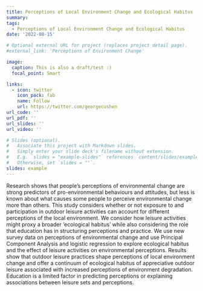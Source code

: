 ```yaml
---
title: Perceptions of Local Environment Change and Ecological Habitus
summary: 
tags: 
  - Perceptions of Local Environment Change and Ecological Habitus
date: '2022-08-15'

# Optional external URL for project (replaces project detail page).
#external_link: 'Perceptions of Environment Change'

image:
  caption: This is also a draft/test :)
  focal_point: Smart

links:
  - icon: twitter
    icon_pack: fab
    name: Follow
    url: https://twitter.com/georgecushen
url_code: ''
url_pdf: ''
url_slides: ''
url_video: ''

# Slides (optional).
#   Associate this project with Markdown slides.
#   Simply enter your slide deck's filename without extension.
#   E.g. `slides = "example-slides"` references `content/slides/example-slides.md`.
#   Otherwise, set `slides = ""`.
slides: example
---
```


Research shows that people’s perceptions of environmental change are strong predictors of pro-environmental behaviours and attitudes, but less is known about what causes some people to perceive environmental change more than others. This study considers whether or not exposure to and participation in outdoor leisure activities can account for different perceptions of the local environment. We consider how leisure activities might proxy a broader ‘ecological habitus’ while also considering the role that education has in structuring perceptions and practice. We use new survey data on perceptions of environmental change and use Principal Component Analysis and logistic regression to explore ecological habitus and the effect of leisure activities on environmental perceptions. Results show that outdoor leisure practices shape perceptions of local environment change and offer a continuum of ecological habitus of appreciative outdoor leisure associated with increased perceptions of environment degradation. Education is a limited factor in predicting perceptions or explaining associations between leisure sets and perceptions.
